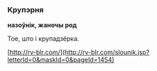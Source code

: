### Крупэрня
**назоўнік, жаночы род**

Тое, што і крупадзёрка.

<a rel="author">[http://rv-blr.com/](http://rv-blr.com/slounik.jsp?letterId=0&maskId=0&pageId=1454)</a>
